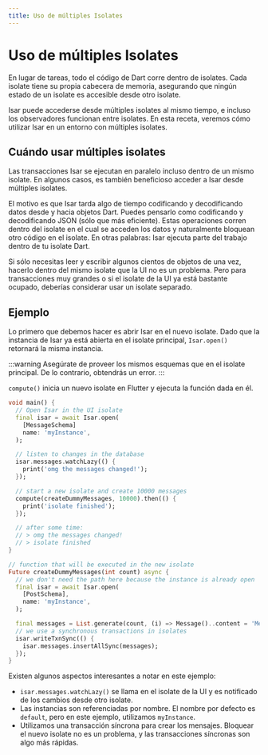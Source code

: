 ```yaml
---
title: Uso de múltiples Isolates
---
```


# Uso de múltiples Isolates

En lugar de tareas, todo el código de Dart corre dentro de isolates. Cada isolate tiene su propia cabecera de memoria, asegurando que ningún estado de un isolate es accesible desde otro isolate.

Isar puede accederse desde múltiples isolates al mismo tiempo, e incluso los observadores funcionan entre isolates. En esta receta, veremos cómo utilizar Isar en un entorno con múltiples isolates.

## Cuándo usar múltiples isolates

Las transacciones Isar se ejecutan en paralelo incluso dentro de un mismo isolate. En algunos casos, es también beneficioso acceder a Isar desde múltiples isolates.

El motivo es que Isar tarda algo de tiempo codificando y decodificando datos desde y hacia objetos Dart. Puedes pensarlo como codificando y decodificando JSON (sólo que más eficiente). Estas operaciones corren dentro del isolate en el cual se acceden los datos y naturalmente bloquean otro código en el isolate. En otras palabras: Isar ejecuta parte del trabajo dentro de tu isolate Dart.

Si sólo necesitas leer y escribir algunos cientos de objetos de una vez, hacerlo dentro del mismo isolate que la UI no es un problema. Pero para transacciones muy grandes o si el isolate de la UI ya está bastante ocupado, deberías considerar usar un isolate separado.

## Ejemplo

Lo primero que debemos hacer es abrir Isar en el nuevo isolate. Dado que la instancia de Isar ya está abierta en el isolate principal, `Isar.open()` retornará la misma instancia.

:::warning
Asegúrate de proveer los mismos esquemas que en el isolate principal. De lo contrario, obtendrás un error.
:::

`compute()` inicia un nuevo isolate en Flutter y ejecuta la función dada en él.

```dart
void main() {
  // Open Isar in the UI isolate
  final isar = await Isar.open(
    [MessageSchema]
    name: 'myInstance',
  );

  // listen to changes in the database
  isar.messages.watchLazy(() {
    print('omg the messages changed!');
  });

  // start a new isolate and create 10000 messages
  compute(createDummyMessages, 10000).then(() {
    print('isolate finished');
  });

  // after some time:
  // > omg the messages changed!
  // > isolate finished
}

// function that will be executed in the new isolate
Future createDummyMessages(int count) async {
  // we don't need the path here because the instance is already open
  final isar = await Isar.open(
    [PostSchema],
    name: 'myInstance',
  );

  final messages = List.generate(count, (i) => Message()..content = 'Message $i');
  // we use a synchronous transactions in isolates
  isar.writeTxnSync(() {
    isar.messages.insertAllSync(messages);
  });
}
```

Existen algunos aspectos interesantes a notar en este ejemplo:

- `isar.messages.watchLazy()` se llama en el isolate de la UI y es notificado de los cambios desde otro isolate.
- Las instancias son referenciadas por nombre. El nombre por defecto es `default`, pero en este ejemplo, utilizamos `myInstance`.
- Utilizamos una transacción síncrona para crear los mensajes. Bloquear el nuevo isolate no es un problema, y las transacciones síncronas son algo más rápidas.
